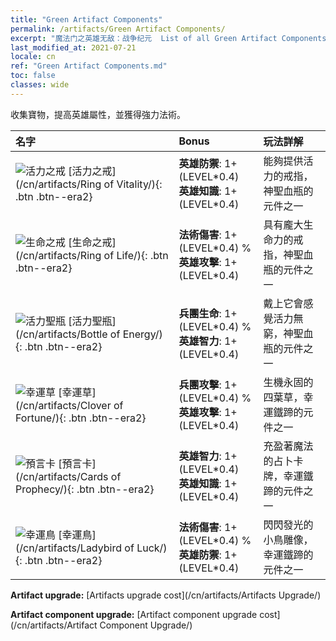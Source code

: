 ```yaml
---
title: "Green Artifact Components"
permalink: /artifacts/Green Artifact Components/
excerpt: "魔法门之英雄无敌：战争纪元  List of all Green Artifact Components . 收集寶物，提高英雄屬性，並獲得強力法術。"
last_modified_at: 2021-07-21
locale: cn
ref: "Green Artifact Components.md"
toc: false
classes: wide
---
```


  收集寶物，提高英雄屬性，並獲得強力法術。

  |     名字    |   Bonus | 玩法詳解 | 
  |:------------|:--------|:------------| 
 | ![活力之戒](/images/t/artifact_40111.png) [活力之戒](/cn/artifacts/Ring of Vitality/){: .btn .btn--era2} | **英雄防禦**: 1+(LEVEL\*0.4)<br/>**英雄知識**: 1+(LEVEL\*0.4) | 能夠提供活力的戒指，神聖血瓶的元件之一 | 
 | ![生命之戒](/images/t/artifact_40112.png) [生命之戒](/cn/artifacts/Ring of Life/){: .btn .btn--era2} | **法術傷害**: 1+(LEVEL\*0.4) %<br/>**英雄攻擊**: 1+(LEVEL\*0.4) | 具有龐大生命力的戒指，神聖血瓶的元件之一 | 
 | ![活力聖瓶](/images/t/artifact_40113.png) [活力聖瓶](/cn/artifacts/Bottle of Energy/){: .btn .btn--era2} | **兵團生命**: 1+(LEVEL\*0.4) %<br/>**英雄智力**: 1+(LEVEL\*0.4) | 戴上它會感覺活力無窮，神聖血瓶的元件之一 | 
 | ![幸運草](/images/t/artifact_40121.png) [幸運草](/cn/artifacts/Clover of Fortune/){: .btn .btn--era2} | **兵團攻擊**: 1+(LEVEL\*0.4) %<br/>**英雄攻擊**: 1+(LEVEL\*0.4) | 生機永固的四葉草，幸運鐵蹄的元件之一 | 
 | ![預言卡](/images/t/artifact_40122.png) [預言卡](/cn/artifacts/Cards of Prophecy/){: .btn .btn--era2} | **英雄智力**: 1+(LEVEL\*0.4)<br/>**英雄知識**: 1+(LEVEL\*0.4) | 充盈著魔法的占卜卡牌，幸運鐵蹄的元件之一 | 
 | ![幸運鳥](/images/t/artifact_40123.png) [幸運鳥](/cn/artifacts/Ladybird of Luck/){: .btn .btn--era2} | **法術傷害**: 1+(LEVEL\*0.4) %<br/>**英雄防禦**: 1+(LEVEL\*0.4) | 閃閃發光的小鳥雕像，幸運鐵蹄的元件之一 | 


  **Artifact upgrade:** [Artifacts upgrade cost](/cn/artifacts/Artifacts Upgrade/)

 **Artifact component upgrade:** [Artifact component upgrade cost](/cn/artifacts/Artifact Component Upgrade/)


